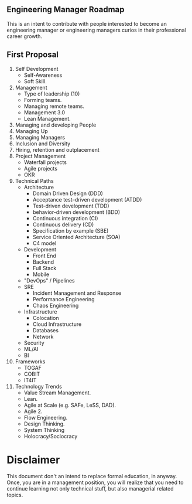 ## Engineering Manager Roadmap
This is an intent to contribute with people interested to become an engineering manager or engineering managers curios in their professional career growth.


## First Proposal

1. Self Development
    * Self-Awareness
    * Soft Skill.
2. Management
    * Type of leadership (10)
    * Forming teams.
    * Managing remote teams.
    * Management 3.0 
    * Lean Management.
3. Managing and developing People
4. Managing Up
5. Managing Managers
6. Inclusion and Diversity 
7. Hiring, retention and outplacement
8. Project Management
    * Waterfall projects
    * Agile projects
    * OKR
9. Technical Paths
    * Architecture
      * Domain Driven Design (DDD)
      * Acceptance test–driven development (ATDD)
      * Test-driven development (TDD)
      * behavior-driven development (BDD)
      * Continuous integration (CI)
      * Continuous delivery (CD)
      * Specification by example (SBE)
      * Service Oriented Architecture (SOA)
      * C4 model
    * Development
      * Front End
      * Backend
      * Full Stack
      * Mobile
    * "DevOps" / Pipelines
    * SRE
      * Incident Management and Response
      * Performance Engineering
      * Chaos Engineering
    * Infrastructure
      * Colocation
      * Cloud Infrastructure
      * Databases
      * Network
    * Security
    * ML/AI
    * BI
10. Frameworks
    * TOGAF
    * COBIT
    * IT4IT
11. Technology Trends
    * Value Stream Management.
    * Lean.
    * Agile at Scale (e.g. SAFe, LeSS, DAD).
    * Agile 2.
    * Flow Engineering.
    * Design Thinking.
    * System Thinking
    * Holocracy/Sociocracy

# Disclaimer 
This document don't an intend to replace formal education, in anyway.    Once, you are in a management position, you will realize that you need to continue learning not only technical stuff, but also managerial related topics.
